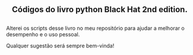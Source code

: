 <div align="center">
<h2>Códigos do livro python Black Hat 2nd edition.<h2>
</div>

Alterei os scripts desse livro no meu repositório para ajudar a melhorar o desempenho e o uso pessoal.

Qualquer sugestão será sempre bem-vinda!